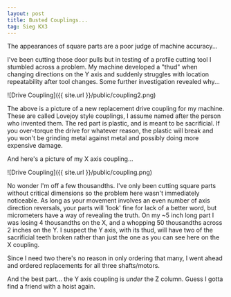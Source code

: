 ```yaml
---
layout: post
title: Busted Couplings...
tag: Sieg KX3
---
```


<p class="message">
The appearances of square parts are a poor judge of machine accuracy...
</p>

I've been cutting those door pulls but in testing of a profile cutting tool I stumbled across a problem.  My machine developed a "thud" when changing directions on the Y axis and suddenly struggles with location repeatability after tool changes.  Some further investigation revealed why...


![Drive Coupling]({{ site.url }}/public/coupling2.png)

The above is a picture of a new replacement drive coupling for my machine.  These are called Lovejoy style couplings, I assume named after the person who invented them.  The red part is plastic, and is meant to be sacrificial.  If you over-torque the drive for whatever reason, the plastic will break and you won't be grinding metal against metal and possibly doing more expensive damage.

And here's a picture of my X axis coupling...

![Drive Coupling]({{ site.url }}/public/coupling.png)

No wonder I'm off a few thousandths.  I've only been cutting square parts without critical dimensions so the problem here wasn't immediately noticeable.  As long as your movement involves an even number of axis direction reversals, your parts will 'look' fine for lack of a better word, but micrometers have a way of revealing the truth.  On my ~5 inch long part I was losing 4 thousandths on the X, and a whopping 50 thousandths across 2 inches on the Y.  I suspect the Y axis, with its thud, will have two of the sacrificial teeth broken rather than just the one as you can see here on the X coupling.

Since I need two there's no reason in only ordering that many, I went ahead and ordered replacements for all three shafts/motors.  

And the best part... the Y axis coupling is *under* the Z column.  Guess I gotta find a friend with a hoist again.
